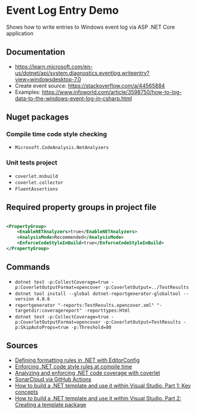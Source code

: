 # Event Log Entry Demo

Shows how to write entries to Windows event log via ASP .NET Core application

## Documentation

- https://learn.microsoft.com/en-us/dotnet/api/system.diagnostics.eventlog.writeentry?view=windowsdesktop-7.0
- Create event source: https://stackoverflow.com/a/44565884
- Examples: https://www.infoworld.com/article/3598750/how-to-log-data-to-the-windows-event-log-in-csharp.html

## Nuget packages

### Compile time code style checking

- `Microsoft.CodeAnalysis.NetAnalyzers`

### Unit tests project

- `coverlet.msbuild`
- `coverlet.collector`
- `FluentAssertions`

## Required property groups in project file

```xml

<PropertyGroup>
    <EnableNETAnalyzers>true</EnableNETAnalyzers>
    <AnalysisMode>Recommended</AnalysisMode>
    <EnforceCodeStyleInBuild>true</EnforceCodeStyleInBuild>
</PropertyGroup>
```

## Commands

- `dotnet test -p:CollectCoverage=true -p:CoverletOutputFormat=opencover -p:CoverletOutput=../TestResults`
- `dotnet tool install --global dotnet-reportgenerator-globaltool --version 4.8.6`
- `reportgenerator "-reports:TestResults.opencover.xml" "-targetdir:coveragereport" -reporttypes:Html`
- `dotnet test -p:CollectCoverage=true -p:CoverletOutputFormat=opencover -p:CoverletOutput=TestResults -p:SkipAutoProps=true -p:Threshold=80`

## Sources

- [Defining formatting rules in .NET with EditorConfig](https://blog.genezini.com/p/defining-formatting-rules-in-.net-with-editorconfig)
- [Enforcing .NET code style rules at compile time](https://blog.genezini.com/p/enforcing-.net-code-style-rules-at-compile-time)
- [Analyzing and enforcing .NET code coverage with coverlet](https://blog.genezini.com/p/analyzing-and-enforcing-.net-code-coverage-with-coverlet)
- [SonarCloud via GitHub Actions](https://github.com/kolosovpetro/SonarCloudViaGithubActions)
- [How to build a .NET template and use it within Visual Studio. Part 1: Key concepts](https://www.mytechramblings.com/posts/create-dotnet-templates-for-visual-studio-part-1/)
- [How to build a .NET template and use it within Visual Studio. Part 2: Creating a template package](https://www.mytechramblings.com/posts/create-dotnet-templates-for-visual-studio-part-2/)
